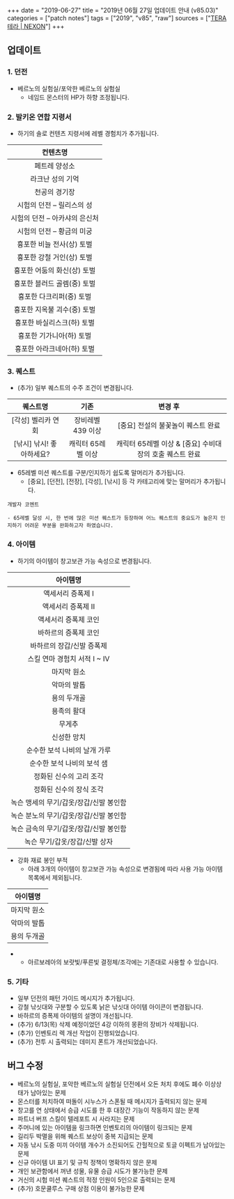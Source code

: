 +++
date = "2019-06-27"
title = "2019년 06월 27일 업데이트 안내 (v85.03)"
categories = ["patch notes"]
tags = ["2019", "v85", "raw"]
sources = ["[TERA 테라 | NEXON](http://tera.nexon.com/news/update/view.aspx?n4articlesn=398)"]
+++

## 업데이트

### **1.** 던전
- 베르노의 실험실/포악한 베르노의 실험실
  - 네임드 몬스터의 HP가 하향 조정됩니다.

### **2.** 발키온 연합 지령서
- 하기의 솔로 컨텐츠 지령서에 레벨 경험치가 추가됩니다.

| 컨텐츠명 |
| :-: |
| 페트레 양성소 |
| 라크난 성의 기억 |
| 천공의 경기장 |
| 시험의 던전 – 릴리스의 성 |
| 시험의 던전 – 아카샤의 은신처 |
| 시험의 던전 – 황금의 미궁 |
| 흉포한 비늘 전사(상) 토벌 |
| 흉포한 강철 거인(상) 토벌 |
| 흉포한 어둠의 화신(상) 토벌 |
| 흉포한 블러드 골렘(중) 토벌 |
| 흉포한 다크리퍼(중) 토벌 |
| 흉포한 지옥불 괴수(중) 토벌 |
| 흉포한 바실리스크(하) 토벌 |
| 흉포한 기가니아(하) 토벌 |
| 흉포한 아라크네아(하) 토벌 |

### **3.** 퀘스트
- (추가) 일부 퀘스트의 수주 조건이 변경됩니다.

| 퀘스트명 | 기존 | 변경 후 |
| :-: | :-: | :-: |
| [각성] 벨리카 연회 | 장비레벨 439 이상 | [중요] 전설의 불꽃놀이 퀘스트 완료 |
| [낚시] 낚시! 좋아하세요? | 캐릭터 65레벨 이상 | 캐릭터 65레벨 이상 & [중요] 수비대장의 호출 퀘스트 완료 |

- 65레벨 미션 퀘스트를 구분/인지하기 쉽도록 말머리가 추가됩니다.
  - [중요], [던전], [전장], [각성], [낚시] 등 각 카테고리에 맞는 말머리가 추가됩니다.

```
개발자 코멘트

- 65레벨 달성 시, 한 번에 많은 미션 퀘스트가 등장하여 어느 퀘스트의 중요도가 높은지 인지하기 어려운 부분을 완화하고자 하였습니다.
```

### **4.** 아이템
- 하기의 아이템이 창고보관 가능 속성으로 변경됩니다.

| 아이템명 |
| :-: |
| 액세서리 증폭제 I |
| 액세서리 증폭제 II |
| 액세서리 증폭제 코인 |
| 바하르의 증폭제 코인 |
| 바하르의 장갑/신발 증폭제 |
| 스킬 연마 경험치 서적 I ~ IV |
| 마지막 원소 |
| 악마의 발톱 |
| 용의 두개골 |
| 용족의 활대 |
| 무게추 |
| 신성한 망치 |
| 순수한 보석 나비의 날개 가루 |
| 순수한 보석 나비의 보석 샘 |
| 정화된 신수의 고리 조각 |
| 정화된 신수의 장식 조각 |
| 녹슨 맹세의 무기/갑옷/장갑/신발 봉인함 |
| 녹슨 분노의 무기/갑옷/장갑/신발 봉인함 |
| 녹슨 금속의 무기/갑옷/장갑/신발 봉인함 |
| 녹슨 무기/갑옷/장갑/신발 상자 |

- 강화 재료 봉인 부적
  - 아래 3개의 아이템이 창고보관 가능 속성으로 변경됨에 따라 사용 가능 아이템 목록에서 제외됩니다.

| 아이템명 |
| :-: |
| 마지막 원소 |
| 악마의 발톱 |
| 용의 두개골 |

- 
  - 아르보레아의 보랏빛/푸른빛 결정체/조각에는 기존대로 사용할 수 있습니다.

### 5. 기타
- 일부 던전의 패턴 가이드 메시지가 추가됩니다.
- 강철 낚싯대와 구분할 수 있도록 낡은 낚싯대 아이템 아이콘이 변경됩니다.
- 바하르의 증폭제 아이템의 설명이 개선됩니다.
- (추가) 6/13(목) 삭제 예정이었던 4강 이하의 몽환의 장비가 삭제됩니다.
- (추가) 인벤토리 렉 개선 작업이 진행되었습니다.
- (추가) 전투 시 출력되는 데미지 폰트가 개선되었습니다.

## 버그 수정

- 베르노의 실험실, 포악한 베르노의 실험실 던전에서 오돈 처치 후에도 폐수 이상상태가 남아있는 문제
- 몬스터를 처치하여 떠돌이 시누스가 스폰될 때 메시지가 출력되지 않는 문제
- 창고를 연 상태에서 승급 시도를 한 후 대장간 기능이 작동하지 않는 문제
- 파트너 버프 스킬이 텔레포트 시 사라지는 문제
- 주머니에 있는 아이템을 링크하면 인벤토리의 아이템이 링크되는 문제
- 길리두 박멸을 위해 퀘스트 보상이 중복 지급되는 문제
- 자동 낚시 도중 미끼 아이템 개수가 소진되어도 간헐적으로 토글 이펙트가 남아있는 문제
- 신규 아이템 UI 표기 및 규칙 정책이 명확하지 않은 문제
- 개인 보관함에서 꺼낸 성물, 유물 승급 시도가 불가능한 문제
- 거신의 시험 미션 퀘스트의 적정 인원이 5인으로 출력되는 문제
- (추가) 호문쿨루스 구매 상점 이용이 불가능한 문제
